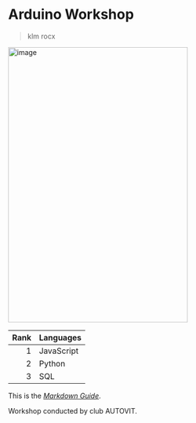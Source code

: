 # Arduino Workshop

> klm rocx

<img width="366" height="561" alt="image" src="https://github.com/user-attachments/assets/cf21e4c1-7290-4fc0-a788-e718e7189703" />

| Rank | Languages |
|-----:|-----------|
| 1| JavaScript|
| 2| Python |
| 3| SQL|


This is the *[Markdown Guide](https://www.markdownguide.org)*.


Workshop conducted by club AUTOVIT.
